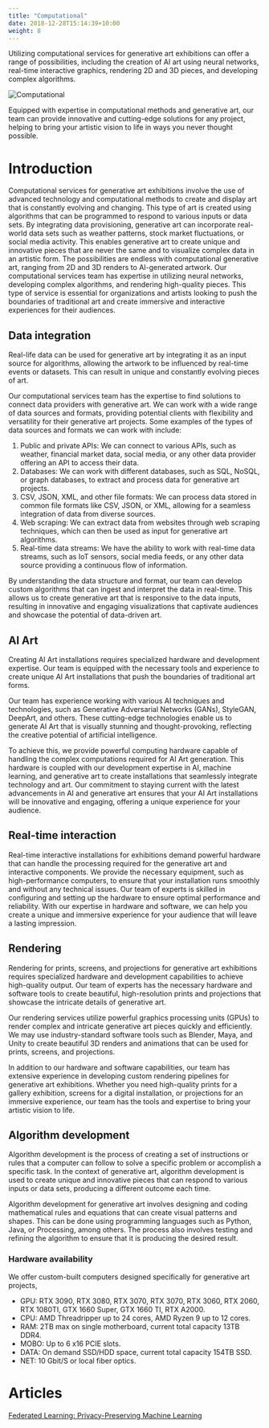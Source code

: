 ```yaml
---
title: "Computational"
date: 2018-12-28T15:14:39+10:00
weight: 8
---
```


Utilizing computational services for generative art exhibitions can offer a range of possibilities, including the creation of AI art using neural networks, real-time interactive graphics, rendering 2D and 3D pieces, and developing complex algorithms.

![Computational](/images/illustrations/computational.png)

Equipped with expertise in computational methods and generative art, our team can provide innovative and cutting-edge solutions for any project, helping to bring your artistic vision to life in ways you never thought possible.

# Introduction

Computational services for generative art exhibitions involve the use of advanced technology and computational methods to create and display art that is constantly evolving and changing. This type of art is created using algorithms that can be programmed to respond to various inputs or data sets. By integrating data provisioning, generative art can incorporate real-world data sets such as weather patterns, stock market fluctuations, or social media activity. This enables generative art to create unique and innovative pieces that are never the same and to visualize complex data in an artistic form. The possibilities are endless with computational generative art, ranging from 2D and 3D renders to AI-generated artwork. Our computational services team has expertise in utilizing neural networks, developing complex algorithms, and rendering high-quality pieces. This type of service is essential for organizations and artists looking to push the boundaries of traditional art and create immersive and interactive experiences for their audiences.

## Data integration

Real-life data can be used for generative art by integrating it as an input source for algorithms, allowing the artwork to be influenced by real-time events or datasets. This can result in unique and constantly evolving pieces of art.

Our computational services team has the expertise to find solutions to connect data providers with generative art. We can work with a wide range of data sources and formats, providing potential clients with flexibility and versatility for their generative art projects. Some examples of the types of data sources and formats we can work with include:

1. Public and private APIs: We can connect to various APIs, such as weather, financial market data, social media, or any other data provider offering an API to access their data.
2. Databases: We can work with different databases, such as SQL, NoSQL, or graph databases, to extract and process data for generative art projects.
3. CSV, JSON, XML, and other file formats: We can process data stored in common file formats like CSV, JSON, or XML, allowing for a seamless integration of data from diverse sources.
4. Web scraping: We can extract data from websites through web scraping techniques, which can then be used as input for generative art algorithms.
5. Real-time data streams: We have the ability to work with real-time data streams, such as IoT sensors, social media feeds, or any other data source providing a continuous flow of information.

By understanding the data structure and format, our team can develop custom algorithms that can ingest and interpret the data in real-time. This allows us to create generative art that is responsive to the data inputs, resulting in innovative and engaging visualizations that captivate audiences and showcase the potential of data-driven art.

## AI Art

Creating AI Art installations requires specialized hardware and development expertise. Our team is equipped with the necessary tools and experience to create unique AI Art installations that push the boundaries of traditional art forms.

Our team has experience working with various AI techniques and technologies, such as Generative Adversarial Networks (GANs), StyleGAN, DeepArt, and others. These cutting-edge technologies enable us to generate AI Art that is visually stunning and thought-provoking, reflecting the creative potential of artificial intelligence.

To achieve this, we provide powerful computing hardware capable of handling the complex computations required for AI Art generation. This hardware is coupled with our development expertise in AI, machine learning, and generative art to create installations that seamlessly integrate technology and art. Our commitment to staying current with the latest advancements in AI and generative art ensures that your AI Art installations will be innovative and engaging, offering a unique experience for your audience.

## Real-time interaction

Real-time interactive installations for exhibitions demand powerful hardware that can handle the processing required for the generative art and interactive components. We provide the necessary equipment, such as high-performance computers, to ensure that your installation runs smoothly and without any technical issues. Our team of experts is skilled in configuring and setting up the hardware to ensure optimal performance and reliability. With our expertise in hardware and software, we can help you create a unique and immersive experience for your audience that will leave a lasting impression.

## Rendering

Rendering for prints, screens, and projections for generative art exhibitions requires specialized hardware and development capabilities to achieve high-quality output. Our team of experts has the necessary hardware and software tools to create beautiful, high-resolution prints and projections that showcase the intricate details of generative art.

Our rendering services utilize powerful graphics processing units (GPUs) to render complex and intricate generative art pieces quickly and efficiently. We may use industry-standard software tools such as Blender, Maya, and Unity to create beautiful 3D renders and animations that can be used for prints, screens, and projections.

In addition to our hardware and software capabilities, our team has extensive experience in developing custom rendering pipelines for generative art exhibitions. Whether you need high-quality prints for a gallery exhibition, screens for a digital installation, or projections for an immersive experience, our team has the tools and expertise to bring your artistic vision to life.

## Algorithm development

Algorithm development is the process of creating a set of instructions or rules that a computer can follow to solve a specific problem or accomplish a specific task. In the context of generative art, algorithm development is used to create unique and innovative pieces that can respond to various inputs or data sets, producing a different outcome each time.

Algorithm development for generative art involves designing and coding mathematical rules and equations that can create visual patterns and shapes. This can be done using programming languages such as Python, Java, or Processing, among others. The process also involves testing and refining the algorithm to ensure that it is producing the desired result.

### Hardware availability

We offer custom-built computers designed specifically for generative art projects, 

- GPU: RTX 3090, RTX 3080, RTX 3070, RTX 3070, RTX 3060, RTX 2060, RTX 1080TI, GTX 1660 Super, GTX 1660 TI, RTX A2000.
- CPU: AMD Threadripper up to 24 cores, AMD Ryzen 9 up to 12 cores.
- RAM: 2TB max on single motherboard, current total capacity 13TB DDR4.
- MOBO: Up to 6 x16 PCIE slots.
- DATA: On demand SSD/HDD space, current total capacity 154TB SSD.
- NET: 10 Gbit/S or local fiber optics.

# Articles

[Federated Learning: Privacy-Preserving Machine Learning](https://medium.com/generativefinance/federated-learning-privacy-preserving-machine-learning-420b175b90c4)
